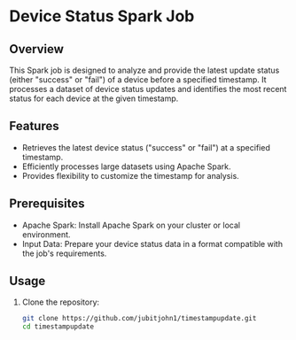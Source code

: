 # Device Status Spark Job

## Overview

This Spark job is designed to analyze and provide the latest update status (either "success" or "fail") of a device before a specified timestamp. It processes a dataset of device status updates and identifies the most recent status for each device at the given timestamp.

## Features

- Retrieves the latest device status ("success" or "fail") at a specified timestamp.
- Efficiently processes large datasets using Apache Spark.
- Provides flexibility to customize the timestamp for analysis.

## Prerequisites

- Apache Spark: Install Apache Spark on your cluster or local environment.
- Input Data: Prepare your device status data in a format compatible with the job's requirements.

## Usage

1. Clone the repository:

   ```bash
   git clone https://github.com/jubitjohn1/timestampupdate.git
   cd timestampupdate
